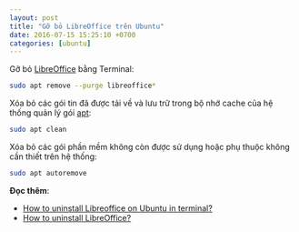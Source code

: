```yaml
---
layout: post
title: "Gỡ bỏ LibreOffice trên Ubuntu"
date: 2016-07-15 15:25:10 +0700
categories: [ubuntu]
---
```


Gỡ bỏ [LibreOffice](https://vi.libreoffice.org/) bằng Terminal:  
```bash
sudo apt remove --purge libreoffice*
```

Xóa bỏ các gói tin đã được tải về và lưu trữ trong bộ nhớ cache của hệ thống quản lý gói [apt](https://vegetaz.github.io/linux/ubuntu/2020/08/10/apt.html):
```bash
sudo apt clean
```

Xóa bỏ các gói phần mềm không còn được sử dụng hoặc phụ thuộc không cần thiết trên hệ thống:
```bash
sudo apt autoremove
```

**Đọc thêm**:
- [How to uninstall Libreoffice on Ubuntu in terminal?](https://ask.libreoffice.org/t/how-to-uninstall-libreoffice-on-ubuntu-in-terminal/5179)
- [How to uninstall LibreOffice?](https://askubuntu.com/questions/180403/how-to-uninstall-libreoffice)

